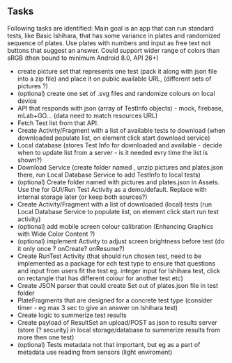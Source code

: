 ## Tasks ##
Following tasks are identified:
Main goal is an app that can run standard tests, like Basic Ishihara, that has some variance in plates and randomized sequence of plates. Use plates with numbers and input as free text not buttons that suggest an answer.
Could support wider range of colors than sRGB (then bound to minimum Android 8.0, API 26+)

* create picture set that represents one test (pack it along with json file into a zip file) and place it on public available URL, (different sets of pictures ?)
* (optional) create one set of .svg files and randomize colours on local device
* API that responds with json (array of TestInfo objects) - mock, firebase, mLab+GO... (data need to match resources URL)
* Fetch Test list from that API.
* Create Activity/Fragment with a list of available tests to download (when downloaded populate list, on element click start download service)
* Local database (stores Test Info for downloaded and available - decide when to update list from a server - is it needed evry time the list is shown?)
* Download Service (create folder named <TestID>, unzip pictures and plates.json there, run Local Database Service to add TestInfo to local tests)
* (optional) Create folder named <TestID> with pictures and plates.json in Assets. Use the for GUI/Run Test Activity as a demo/default. Replace with internal storage later (or keep both sources?)
* Create Activity/Fragment with a list of downloaded (local) tests (run Local Database Service to populate list, on element click start run test activity)
* (optional) add mobile screen colour calibration (Enhancing Graphics with Wide Color Content ?)
* (optional) implement Activity to adjust screen brightness before test (do it only once ? onCreate? onResume?)
* Create RunTest Activity (that should run chosen test, need to be implemented as a package for ech test type to ensure that questions and input from users fit the test eg. integer input for Ishihara test, click on rectangle that has different colour for another test etc)
* Create JSON parser that could create Set<Plate> out of plates.json file in test folder
* PlateFragments that are designed for a concrete test type (consider timer - eg max 3 sec to give an answer on Ishihara test)
* Create logic to summerize test results
* Create payload of ResultSet an upload/POST as json to results server (store [? security] in local storage/database to summerize results from more then one test)
* (optional) Tests metadata not that important, but eg as a part of metadata use reading from sensors (light enviroment)
